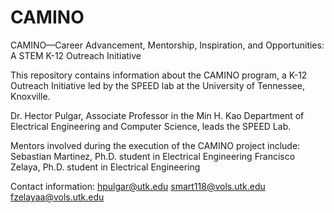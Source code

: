 # CAMINO
CAMINO—Career Advancement, Mentorship, Inspiration, and Opportunities: A STEM K-12 Outreach Initiative

This repository contains information about the CAMINO program, a K-12 Outreach Initiative led by the SPEED lab at the University of Tennessee, Knoxville. 

Dr. Hector Pulgar, Associate Professor in the Min H. Kao Department of Electrical Engineering and Computer Science, leads the SPEED Lab.

Mentors involved during the execution of the CAMINO project include:
Sebastian Martinez, Ph.D. student in Electrical Engineering
Francisco Zelaya, Ph.D. student in Electrical Engineering

Contact information: 
hpulgar@utk.edu
smart118@vols.utk.edu
fzelayaa@vols.utk.edu
